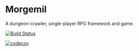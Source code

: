 # Morgemil

A dungeon-crawler, single-player RPG framework and game.

[![Build Status](https://dev.azure.com/morgemil/Game/_apis/build/status/DanielOliver.Morgemil?branchName=master)](https://dev.azure.com/morgemil/Game/_build/latest?definitionId=1&branchName=master)

[![codecov](https://codecov.io/gh/DanielOliver/Morgemil/branch/master/graph/badge.svg)](https://codecov.io/gh/DanielOliver/Morgemil)


